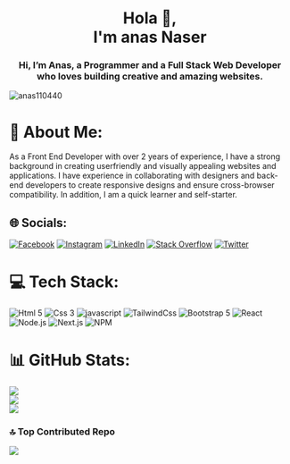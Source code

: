 <h1 align="center">Hola 👋,<br/> I'm anas Naser</h1>
<h3 align="center">Hi, I’m Anas, a Programmer and a Full Stack Web Developer who loves building creative and amazing websites.
</h3>

<p align="left"> <img src="https://komarev.com/ghpvc/?username=anas110440&label=Profile%20views&color=0e75b6&style=flat" alt="anas110440" /> 

<!-- [![](https://visitcount.itsvg.in/api?id=anas110440&icon=4&color=0)](https://visitcount.itsvg.in) -->
</p>

# 💫 About Me:
As a Front End Developer with over 2 years of experience, I have a strong background in creating userfriendly
and visually appealing websites and applications. I have experience in collaborating with
designers and back-end developers to create responsive designs and ensure cross-browser
compatibility. In addition, I am a quick learner and self-starter.

## 🌐 Socials:
[![Facebook](https://img.shields.io/badge/Facebook-%231877F2.svg?logo=Facebook&logoColor=white)](https://facebook.com/anascodex) [![Instagram](https://img.shields.io/badge/Instagram-%23E4405F.svg?logo=Instagram&logoColor=white)](https://instagram.com/anascodex) [![LinkedIn](https://img.shields.io/badge/LinkedIn-%230077B5.svg?logo=linkedin&logoColor=white)](https://linkedin.com/in/anascodex) [![Stack Overflow](https://img.shields.io/badge/-Stackoverflow-FE7A16?logo=stack-overflow&logoColor=white)](https://stackoverflow.com/users/17365755/anas-naser) [![Twitter](https://img.shields.io/badge/Twitter-%231DA1F2.svg?logo=Twitter&logoColor=white)](https://twitter.com/anascodex) 

# 💻 Tech Stack:
![Html 5](https://img.shields.io/badge/HTML5-%23e34c26.svg?logo=Html5&logoColor=white)
![Css 3](https://img.shields.io/badge/Css3-%23264de4.svg?logo=Css3&logoColor=white)
![javascript](https://img.shields.io/badge/javascript-%23F0DB4F.svg?logo=javascript&logoColor=black) 
![TailwindCss](https://img.shields.io/badge/Tailwind-%2306b6d4.svg?logo=TailwindCss&logoColor=white) 
![Bootstrap 5](https://img.shields.io/badge/Bootstrap-%23563d7c.svg?logo=Bootstrap&logoColor=white) 
![React](https://img.shields.io/badge/React-%231877F2.svg?logo=React&logoColor=white) 
![Node.js](https://img.shields.io/badge/Node.js-%2368a063.svg?logo=Node.js&logoColor=white) 
![Next.js](https://img.shields.io/badge/Next.js-%23000.svg?logo=Next.js&logoColor=white) 
![NPM](https://img.shields.io/badge/NPM-%23CC3534.svg?logo=NPM&logoColor=white) 
# 📊 GitHub Stats:
![](https://github-readme-stats.vercel.app/api?username=anas110440&theme=blue-green&hide_border=true&include_all_commits=false&count_private=true)<br/>
![](https://github-readme-streak-stats.herokuapp.com/?user=anas110440&theme=blue-green&hide_border=true)<br/>
![](https://github-readme-stats.vercel.app/api/top-langs/?username=anas110440&theme=blue-green&hide_border=true&include_all_commits=false&count_private=true&layout=compact)

### 🔝 Top Contributed Repo
![](https://github-contributor-stats.vercel.app/api?username=anas110440&limit=5&theme=tokyonight&combine_all_yearly_contributions=true)

